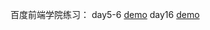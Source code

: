 百度前端学院练习：
day5-6
 [demo](https://github.com/uuhh25/-/blob/master/day5-6/position.htmll)
day16
[demo](https://github.com/uuhh25/-/blob/master/day16/resume.html)
